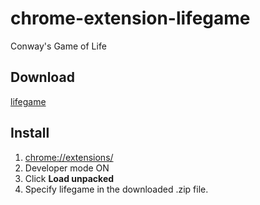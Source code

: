 # chrome-extension-lifegame
Conway's Game of Life

## Download
[lifegame](https://github.com/tanykazy/chrome-extension-lifegame/archive/master.zip)

## Install
1. [chrome://extensions/](chrome://extensions/)
2. Developer mode ON
3. Click __Load unpacked__
4. Specify lifegame in the downloaded .zip file.
